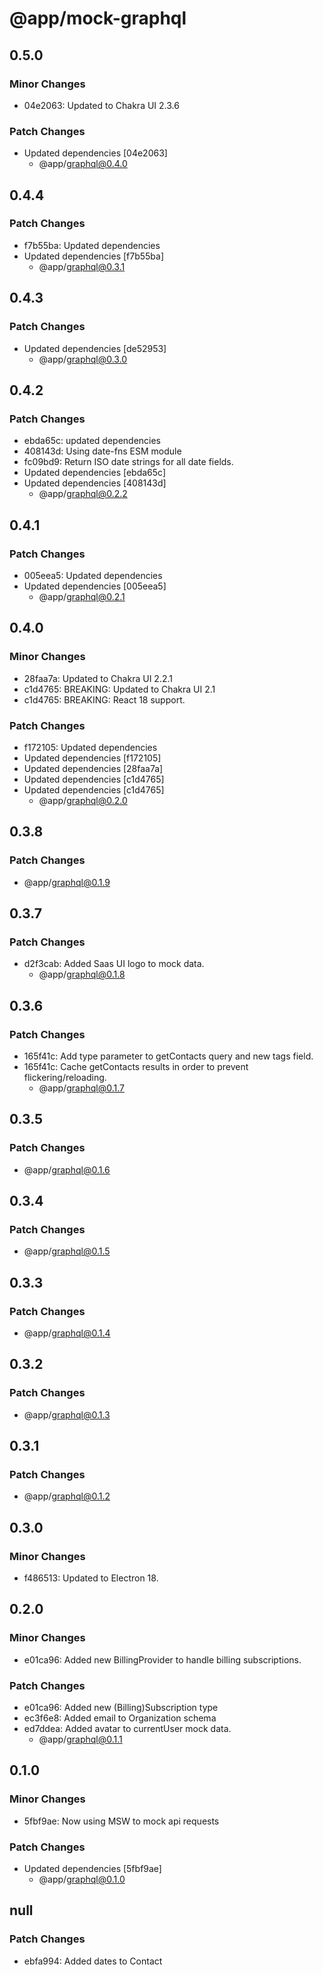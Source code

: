 # @app/mock-graphql

## 0.5.0

### Minor Changes

- 04e2063: Updated to Chakra UI 2.3.6

### Patch Changes

- Updated dependencies [04e2063]
  - @app/graphql@0.4.0

## 0.4.4

### Patch Changes

- f7b55ba: Updated dependencies
- Updated dependencies [f7b55ba]
  - @app/graphql@0.3.1

## 0.4.3

### Patch Changes

- Updated dependencies [de52953]
  - @app/graphql@0.3.0

## 0.4.2

### Patch Changes

- ebda65c: updated dependencies
- 408143d: Using date-fns ESM module
- fc09bd9: Return ISO date strings for all date fields.
- Updated dependencies [ebda65c]
- Updated dependencies [408143d]
  - @app/graphql@0.2.2

## 0.4.1

### Patch Changes

- 005eea5: Updated dependencies
- Updated dependencies [005eea5]
  - @app/graphql@0.2.1

## 0.4.0

### Minor Changes

- 28faa7a: Updated to Chakra UI 2.2.1
- c1d4765: BREAKING: Updated to Chakra UI 2.1
- c1d4765: BREAKING: React 18 support.

### Patch Changes

- f172105: Updated dependencies
- Updated dependencies [f172105]
- Updated dependencies [28faa7a]
- Updated dependencies [c1d4765]
- Updated dependencies [c1d4765]
  - @app/graphql@0.2.0

## 0.3.8

### Patch Changes

- @app/graphql@0.1.9

## 0.3.7

### Patch Changes

- d2f3cab: Added Saas UI logo to mock data.
  - @app/graphql@0.1.8

## 0.3.6

### Patch Changes

- 165f41c: Add type parameter to getContacts query and new tags field.
- 165f41c: Cache getContacts results in order to prevent flickering/reloading.
  - @app/graphql@0.1.7

## 0.3.5

### Patch Changes

- @app/graphql@0.1.6

## 0.3.4

### Patch Changes

- @app/graphql@0.1.5

## 0.3.3

### Patch Changes

- @app/graphql@0.1.4

## 0.3.2

### Patch Changes

- @app/graphql@0.1.3

## 0.3.1

### Patch Changes

- @app/graphql@0.1.2

## 0.3.0

### Minor Changes

- f486513: Updated to Electron 18.

## 0.2.0

### Minor Changes

- e01ca96: Added new BillingProvider to handle billing subscriptions.

### Patch Changes

- e01ca96: Added new (Billing)Subscription type
- ec3f6e8: Added email to Organization schema
- ed7ddea: Added avatar to currentUser mock data.
  - @app/graphql@0.1.1

## 0.1.0

### Minor Changes

- 5fbf9ae: Now using MSW to mock api requests

### Patch Changes

- Updated dependencies [5fbf9ae]
  - @app/graphql@0.1.0

## null

### Patch Changes

- ebfa994: Added dates to Contact
